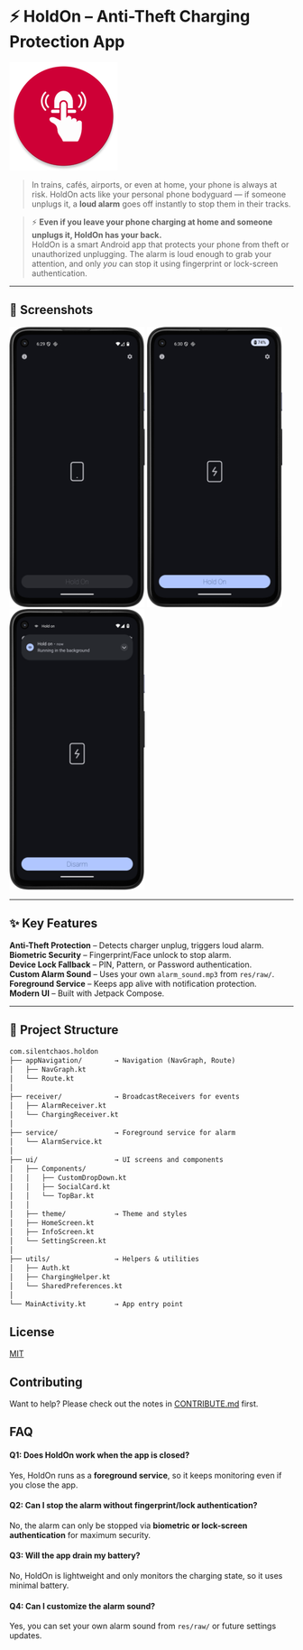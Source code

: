 # ⚡ HoldOn – Anti-Theft Charging Protection App
![Logo](https://raw.githubusercontent.com/imgurujeet/Hold-on/refs/heads/main/app/src/main/res/mipmap-xxxhdpi/ic_launcher_round.webp)

> In trains, cafés, airports, or even at home, your phone is always at risk. HoldOn acts like your personal phone bodyguard — if someone unplugs it, a **loud alarm** goes off instantly to stop them in their tracks.

> ⚡ **Even if you leave your phone charging at home and someone unplugs it, HoldOn has your back.**  
HoldOn is a smart Android app that protects your phone from theft or unauthorized unplugging. The alarm is loud enough to grab your attention, and only *you* can stop it using fingerprint or lock-screen authentication.


---

## 📱 Screenshots

<img src="app/src/main/res/Assets/ss1.png" width="240"/> <img src="app/src/main/res/Assets/ss2.png" width="240"/> <img src="app/src/main/res/Assets/ss3.png" width="240"/>


---

## ✨ Key Features

 **Anti-Theft Protection** – Detects charger unplug, triggers loud alarm.  
 **Biometric Security** – Fingerprint/Face unlock to stop alarm.  
 **Device Lock Fallback** – PIN, Pattern, or Password authentication.  
 **Custom Alarm Sound** – Uses your own `alarm_sound.mp3` from `res/raw/`.
 **Foreground Service** – Keeps app alive with notification protection.  
 **Modern UI** – Built with Jetpack Compose.

---

## 📂 Project Structure

```plaintext
com.silentchaos.holdon
├── appNavigation/        → Navigation (NavGraph, Route)
│   ├── NavGraph.kt
│   └── Route.kt
│
├── receiver/             → BroadcastReceivers for events
│   ├── AlarmReceiver.kt
│   └── ChargingReceiver.kt
│
├── service/              → Foreground service for alarm
│   └── AlarmService.kt
│
├── ui/                   → UI screens and components
│   ├── Components/
│   │   ├── CustomDropDown.kt
│   │   ├── SocialCard.kt
│   │   └── TopBar.kt
│   │
│   ├── theme/            → Theme and styles
│   ├── HomeScreen.kt
│   ├── InfoScreen.kt
│   └── SettingScreen.kt
│
├── utils/                → Helpers & utilities
│   ├── Auth.kt
│   ├── ChargingHelper.kt
│   └── SharedPreferences.kt
│
└── MainActivity.kt       → App entry point

```


## License

[MIT](LICENSE.md)


## Contributing

Want to help? Please check out the notes in [CONTRIBUTE.md](CONTRIBUTE.md) first.


## FAQ

#### Q1: Does HoldOn work when the app is closed?
Yes, HoldOn runs as a **foreground service**, so it keeps monitoring even if you close the app.

#### Q2: Can I stop the alarm without fingerprint/lock authentication?
No, the alarm can only be stopped via **biometric or lock-screen authentication** for maximum security.

#### Q3: Will the app drain my battery?
No, HoldOn is lightweight and only monitors the charging state, so it uses minimal battery.

#### Q4: Can I customize the alarm sound?
Yes, you can set your own alarm sound from `res/raw/` or future settings updates.  
